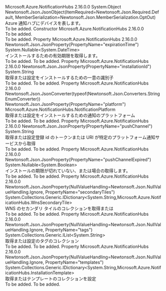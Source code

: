 <Type Name="Installation" FullName="Microsoft.Azure.NotificationHubs.Installation">
  <TypeSignature Language="C#" Value="public class Installation" />
  <TypeSignature Language="ILAsm" Value=".class public auto ansi beforefieldinit Installation extends System.Object" />
  <TypeSignature Language="DocId" Value="T:Microsoft.Azure.NotificationHubs.Installation" />
  <TypeSignature Language="VB.NET" Value="Public Class Installation" />
  <TypeSignature Language="F#" Value="type Installation = class" />
  <AssemblyInfo>
    <AssemblyName>Microsoft.Azure.NotificationHubs</AssemblyName>
    <AssemblyVersion>2.16.0.0</AssemblyVersion>
  </AssemblyInfo>
  <Base>
    <BaseTypeName>System.Object</BaseTypeName>
  </Base>
  <Interfaces />
  <Attributes>
    <Attribute>
      <AttributeName>Newtonsoft.Json.JsonObject(ItemRequired=Newtonsoft.Json.Required.Default, MemberSerialization=Newtonsoft.Json.MemberSerialization.OptOut)</AttributeName>
    </Attribute>
  </Attributes>
  <Docs>
    <summary>
            Azure 通知ハブにデバイスを表します。
            </summary>
    <remarks>To be added.</remarks>
  </Docs>
  <Members>
    <Member MemberName=".ctor">
      <MemberSignature Language="C#" Value="public Installation ();" />
      <MemberSignature Language="ILAsm" Value=".method public hidebysig specialname rtspecialname instance void .ctor() cil managed" />
      <MemberSignature Language="DocId" Value="M:Microsoft.Azure.NotificationHubs.Installation.#ctor" />
      <MemberSignature Language="VB.NET" Value="Public Sub New ()" />
      <MemberType>Constructor</MemberType>
      <AssemblyInfo>
        <AssemblyName>Microsoft.Azure.NotificationHubs</AssemblyName>
        <AssemblyVersion>2.16.0.0</AssemblyVersion>
      </AssemblyInfo>
      <Parameters />
      <Docs>
        <summary>To be added.</summary>
        <remarks>To be added.</remarks>
      </Docs>
    </Member>
    <Member MemberName="ExpirationTime">
      <MemberSignature Language="C#" Value="public Nullable&lt;DateTime&gt; ExpirationTime { get; set; }" />
      <MemberSignature Language="ILAsm" Value=".property instance valuetype System.Nullable`1&lt;valuetype System.DateTime&gt; ExpirationTime" />
      <MemberSignature Language="DocId" Value="P:Microsoft.Azure.NotificationHubs.Installation.ExpirationTime" />
      <MemberSignature Language="VB.NET" Value="Public Property ExpirationTime As Nullable(Of DateTime)" />
      <MemberSignature Language="F#" Value="member this.ExpirationTime : Nullable&lt;DateTime&gt; with get, set" Usage="Microsoft.Azure.NotificationHubs.Installation.ExpirationTime" />
      <MemberType>Property</MemberType>
      <AssemblyInfo>
        <AssemblyName>Microsoft.Azure.NotificationHubs</AssemblyName>
        <AssemblyVersion>2.16.0.0</AssemblyVersion>
      </AssemblyInfo>
      <Attributes>
        <Attribute>
          <AttributeName>Newtonsoft.Json.JsonProperty(PropertyName="expirationTime")</AttributeName>
        </Attribute>
      </Attributes>
      <ReturnValue>
        <ReturnType>System.Nullable&lt;System.DateTime&gt;</ReturnType>
      </ReturnValue>
      <Docs>
        <summary>
            インストールするための有効期限を取得します。
            </summary>
        <value>To be added.</value>
        <remarks>To be added.</remarks>
      </Docs>
    </Member>
    <Member MemberName="InstallationId">
      <MemberSignature Language="C#" Value="public string InstallationId { get; set; }" />
      <MemberSignature Language="ILAsm" Value=".property instance string InstallationId" />
      <MemberSignature Language="DocId" Value="P:Microsoft.Azure.NotificationHubs.Installation.InstallationId" />
      <MemberSignature Language="VB.NET" Value="Public Property InstallationId As String" />
      <MemberSignature Language="F#" Value="member this.InstallationId : string with get, set" Usage="Microsoft.Azure.NotificationHubs.Installation.InstallationId" />
      <MemberType>Property</MemberType>
      <AssemblyInfo>
        <AssemblyName>Microsoft.Azure.NotificationHubs</AssemblyName>
        <AssemblyVersion>2.16.0.0</AssemblyVersion>
      </AssemblyInfo>
      <Attributes>
        <Attribute>
          <AttributeName>Newtonsoft.Json.JsonProperty(PropertyName="installationId")</AttributeName>
        </Attribute>
      </Attributes>
      <ReturnValue>
        <ReturnType>System.String</ReturnType>
      </ReturnValue>
      <Docs>
        <summary>
            取得または設定をインストールするための一意の識別子
            </summary>
        <value>To be added.</value>
        <remarks>To be added.</remarks>
      </Docs>
    </Member>
    <Member MemberName="Platform">
      <MemberSignature Language="C#" Value="public Microsoft.Azure.NotificationHubs.NotificationPlatform Platform { get; set; }" />
      <MemberSignature Language="ILAsm" Value=".property instance valuetype Microsoft.Azure.NotificationHubs.NotificationPlatform Platform" />
      <MemberSignature Language="DocId" Value="P:Microsoft.Azure.NotificationHubs.Installation.Platform" />
      <MemberSignature Language="VB.NET" Value="Public Property Platform As NotificationPlatform" />
      <MemberSignature Language="F#" Value="member this.Platform : Microsoft.Azure.NotificationHubs.NotificationPlatform with get, set" Usage="Microsoft.Azure.NotificationHubs.Installation.Platform" />
      <MemberType>Property</MemberType>
      <AssemblyInfo>
        <AssemblyName>Microsoft.Azure.NotificationHubs</AssemblyName>
        <AssemblyVersion>2.16.0.0</AssemblyVersion>
      </AssemblyInfo>
      <Attributes>
        <Attribute>
          <AttributeName>Newtonsoft.Json.JsonConverter(typeof(Newtonsoft.Json.Converters.StringEnumConverter))</AttributeName>
        </Attribute>
        <Attribute>
          <AttributeName>Newtonsoft.Json.JsonProperty(PropertyName="platform")</AttributeName>
        </Attribute>
      </Attributes>
      <ReturnValue>
        <ReturnType>Microsoft.Azure.NotificationHubs.NotificationPlatform</ReturnType>
      </ReturnValue>
      <Docs>
        <summary>
            取得または設定をインストールするための通知のプラットフォーム
            </summary>
        <value>To be added.</value>
        <remarks>To be added.</remarks>
      </Docs>
    </Member>
    <Member MemberName="PushChannel">
      <MemberSignature Language="C#" Value="public string PushChannel { get; set; }" />
      <MemberSignature Language="ILAsm" Value=".property instance string PushChannel" />
      <MemberSignature Language="DocId" Value="P:Microsoft.Azure.NotificationHubs.Installation.PushChannel" />
      <MemberSignature Language="VB.NET" Value="Public Property PushChannel As String" />
      <MemberSignature Language="F#" Value="member this.PushChannel : string with get, set" Usage="Microsoft.Azure.NotificationHubs.Installation.PushChannel" />
      <MemberType>Property</MemberType>
      <AssemblyInfo>
        <AssemblyName>Microsoft.Azure.NotificationHubs</AssemblyName>
        <AssemblyVersion>2.16.0.0</AssemblyVersion>
      </AssemblyInfo>
      <Attributes>
        <Attribute>
          <AttributeName>Newtonsoft.Json.JsonProperty(PropertyName="pushChannel")</AttributeName>
        </Attribute>
      </Attributes>
      <ReturnValue>
        <ReturnType>System.String</ReturnType>
      </ReturnValue>
      <Docs>
        <summary>
            取得または設定登録 id のトークンまたは URI が特定のプラットフォーム通知サービスから取得
            </summary>
        <value>To be added.</value>
        <remarks>To be added.</remarks>
      </Docs>
    </Member>
    <Member MemberName="PushChannelExpired">
      <MemberSignature Language="C#" Value="public Nullable&lt;bool&gt; PushChannelExpired { get; set; }" />
      <MemberSignature Language="ILAsm" Value=".property instance valuetype System.Nullable`1&lt;bool&gt; PushChannelExpired" />
      <MemberSignature Language="DocId" Value="P:Microsoft.Azure.NotificationHubs.Installation.PushChannelExpired" />
      <MemberSignature Language="VB.NET" Value="Public Property PushChannelExpired As Nullable(Of Boolean)" />
      <MemberSignature Language="F#" Value="member this.PushChannelExpired : Nullable&lt;bool&gt; with get, set" Usage="Microsoft.Azure.NotificationHubs.Installation.PushChannelExpired" />
      <MemberType>Property</MemberType>
      <AssemblyInfo>
        <AssemblyName>Microsoft.Azure.NotificationHubs</AssemblyName>
        <AssemblyVersion>2.16.0.0</AssemblyVersion>
      </AssemblyInfo>
      <Attributes>
        <Attribute>
          <AttributeName>Newtonsoft.Json.JsonProperty(PropertyName="pushChannelExpired")</AttributeName>
        </Attribute>
      </Attributes>
      <ReturnValue>
        <ReturnType>System.Nullable&lt;System.Boolean&gt;</ReturnType>
      </ReturnValue>
      <Docs>
        <summary>
            インストールの期限が切れていない、または場合の取得します。
            </summary>
        <value>To be added.</value>
        <remarks>To be added.</remarks>
      </Docs>
    </Member>
    <Member MemberName="SecondaryTiles">
      <MemberSignature Language="C#" Value="public System.Collections.Generic.IDictionary&lt;string,Microsoft.Azure.NotificationHubs.WnsSecondaryTile&gt; SecondaryTiles { get; set; }" />
      <MemberSignature Language="ILAsm" Value=".property instance class System.Collections.Generic.IDictionary`2&lt;string, class Microsoft.Azure.NotificationHubs.WnsSecondaryTile&gt; SecondaryTiles" />
      <MemberSignature Language="DocId" Value="P:Microsoft.Azure.NotificationHubs.Installation.SecondaryTiles" />
      <MemberSignature Language="VB.NET" Value="Public Property SecondaryTiles As IDictionary(Of String, WnsSecondaryTile)" />
      <MemberSignature Language="F#" Value="member this.SecondaryTiles : System.Collections.Generic.IDictionary&lt;string, Microsoft.Azure.NotificationHubs.WnsSecondaryTile&gt; with get, set" Usage="Microsoft.Azure.NotificationHubs.Installation.SecondaryTiles" />
      <MemberType>Property</MemberType>
      <AssemblyInfo>
        <AssemblyName>Microsoft.Azure.NotificationHubs</AssemblyName>
        <AssemblyVersion>2.16.0.0</AssemblyVersion>
      </AssemblyInfo>
      <Attributes>
        <Attribute>
          <AttributeName>Newtonsoft.Json.JsonProperty(NullValueHandling=Newtonsoft.Json.NullValueHandling.Ignore, PropertyName="secondaryTiles")</AttributeName>
        </Attribute>
      </Attributes>
      <ReturnValue>
        <ReturnType>System.Collections.Generic.IDictionary&lt;System.String,Microsoft.Azure.NotificationHubs.WnsSecondaryTile&gt;</ReturnType>
      </ReturnValue>
      <Docs>
        <summary>
            WNS のセカンダリ タイルのコレクションを取得または
            </summary>
        <value>To be added.</value>
        <remarks>To be added.</remarks>
      </Docs>
    </Member>
    <Member MemberName="Tags">
      <MemberSignature Language="C#" Value="public System.Collections.Generic.IList&lt;string&gt; Tags { get; set; }" />
      <MemberSignature Language="ILAsm" Value=".property instance class System.Collections.Generic.IList`1&lt;string&gt; Tags" />
      <MemberSignature Language="DocId" Value="P:Microsoft.Azure.NotificationHubs.Installation.Tags" />
      <MemberSignature Language="VB.NET" Value="Public Property Tags As IList(Of String)" />
      <MemberSignature Language="F#" Value="member this.Tags : System.Collections.Generic.IList&lt;string&gt; with get, set" Usage="Microsoft.Azure.NotificationHubs.Installation.Tags" />
      <MemberType>Property</MemberType>
      <AssemblyInfo>
        <AssemblyName>Microsoft.Azure.NotificationHubs</AssemblyName>
        <AssemblyVersion>2.16.0.0</AssemblyVersion>
      </AssemblyInfo>
      <Attributes>
        <Attribute>
          <AttributeName>Newtonsoft.Json.JsonProperty(NullValueHandling=Newtonsoft.Json.NullValueHandling.Ignore, PropertyName="tags")</AttributeName>
        </Attribute>
      </Attributes>
      <ReturnValue>
        <ReturnType>System.Collections.Generic.IList&lt;System.String&gt;</ReturnType>
      </ReturnValue>
      <Docs>
        <summary>
            取得または設定のタグのコレクション
            </summary>
        <value>To be added.</value>
        <remarks>To be added.</remarks>
      </Docs>
    </Member>
    <Member MemberName="Templates">
      <MemberSignature Language="C#" Value="public System.Collections.Generic.IDictionary&lt;string,Microsoft.Azure.NotificationHubs.InstallationTemplate&gt; Templates { get; set; }" />
      <MemberSignature Language="ILAsm" Value=".property instance class System.Collections.Generic.IDictionary`2&lt;string, class Microsoft.Azure.NotificationHubs.InstallationTemplate&gt; Templates" />
      <MemberSignature Language="DocId" Value="P:Microsoft.Azure.NotificationHubs.Installation.Templates" />
      <MemberSignature Language="VB.NET" Value="Public Property Templates As IDictionary(Of String, InstallationTemplate)" />
      <MemberSignature Language="F#" Value="member this.Templates : System.Collections.Generic.IDictionary&lt;string, Microsoft.Azure.NotificationHubs.InstallationTemplate&gt; with get, set" Usage="Microsoft.Azure.NotificationHubs.Installation.Templates" />
      <MemberType>Property</MemberType>
      <AssemblyInfo>
        <AssemblyName>Microsoft.Azure.NotificationHubs</AssemblyName>
        <AssemblyVersion>2.16.0.0</AssemblyVersion>
      </AssemblyInfo>
      <Attributes>
        <Attribute>
          <AttributeName>Newtonsoft.Json.JsonProperty(NullValueHandling=Newtonsoft.Json.NullValueHandling.Ignore, PropertyName="templates")</AttributeName>
        </Attribute>
      </Attributes>
      <ReturnValue>
        <ReturnType>System.Collections.Generic.IDictionary&lt;System.String,Microsoft.Azure.NotificationHubs.InstallationTemplate&gt;</ReturnType>
      </ReturnValue>
      <Docs>
        <summary>
            取得またはテンプレートのコレクションを設定
            </summary>
        <value>To be added.</value>
        <remarks>To be added.</remarks>
      </Docs>
    </Member>
  </Members>
</Type>